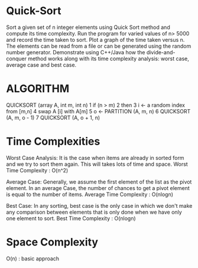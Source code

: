 # Quick-Sort
Sort a given set of n integer elements using Quick Sort method and compute its time 
complexity. Run the program for varied values of n> 5000 and record the time taken to sort. Plot 
a graph of the time taken versus n. The elements can be read from a file or can be generated 
using the random number generator. Demonstrate using C++/Java how the divide-and-conquer 
method works along with its time complexity analysis: worst case, average case and best case.

# ALGORITHM
QUICKSORT (array A, int m, int n) 
1 if (n > m) 
2 then 
3 i ← a random index from [m,n] 
4 swap A [i] with A[m] 
5 o ← PARTITION (A, m, n) 
6 QUICKSORT (A, m, o - 1) 
7 QUICKSORT (A, o + 1, n)

# Time Complexities
Worst Case Analysis: It is the case when items are already in sorted form and we try to sort 
them again. This will takes lots of time and space. Worst Time Complexity : O(n^2)

Average Case: Generally, we assume the first element of the list as the pivot element. 
In an average Case, the number of chances to get a pivot element is equal to the number 
of items. Average Time Complexity : O(nlogn)

Best Case: In any sorting, best case is the only case in which we don't make any comparison 
between elements that is only done when we have only one element to sort. Best Time Complexity : O(nlogn)

# Space Complexity
O(n) : basic approach
